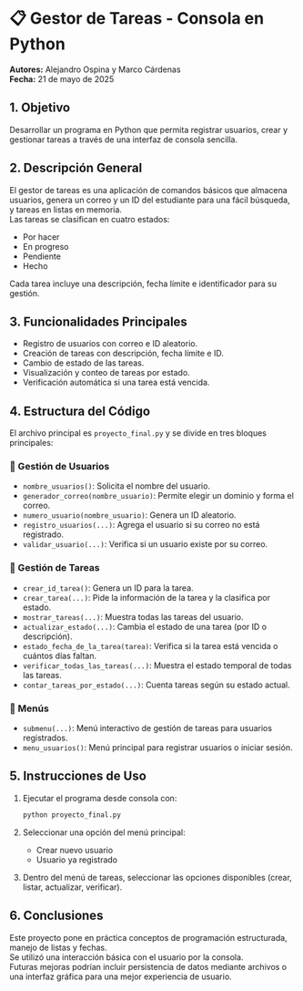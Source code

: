 
# 📋 Gestor de Tareas - Consola en Python

**Autores:** Alejandro Ospina y Marco Cárdenas  
**Fecha:** 21 de mayo de 2025

## 1. Objetivo

Desarrollar un programa en Python que permita registrar usuarios, crear y gestionar tareas a través de una interfaz de consola sencilla.

## 2. Descripción General

El gestor de tareas es una aplicación de comandos básicos que almacena usuarios, genera un correo y un ID del estudiante para una fácil búsqueda, y tareas en listas en memoria.  
Las tareas se clasifican en cuatro estados:

- Por hacer  
- En progreso  
- Pendiente  
- Hecho

Cada tarea incluye una descripción, fecha límite e identificador para su gestión.

## 3. Funcionalidades Principales

- Registro de usuarios con correo e ID aleatorio.
- Creación de tareas con descripción, fecha límite e ID.
- Cambio de estado de las tareas.
- Visualización y conteo de tareas por estado.
- Verificación automática si una tarea está vencida.

## 4. Estructura del Código

El archivo principal es `proyecto_final.py` y se divide en tres bloques principales:

### 🔸 Gestión de Usuarios
- `nombre_usuarios()`: Solicita el nombre del usuario.
- `generador_correo(nombre_usuario)`: Permite elegir un dominio y forma el correo.
- `numero_usuario(nombre_usuario)`: Genera un ID aleatorio.
- `registro_usuarios(...)`: Agrega el usuario si su correo no está registrado.
- `validar_usuario(...)`: Verifica si un usuario existe por su correo.

### 🔸 Gestión de Tareas
- `crear_id_tarea()`: Genera un ID para la tarea.
- `crear_tarea(...)`: Pide la información de la tarea y la clasifica por estado.
- `mostrar_tareas(...)`: Muestra todas las tareas del usuario.
- `actualizar_estado(...)`: Cambia el estado de una tarea (por ID o descripción).
- `estado_fecha_de_la_tarea(tarea)`: Verifica si la tarea está vencida o cuántos días faltan.
- `verificar_todas_las_tareas(...)`: Muestra el estado temporal de todas las tareas.
- `contar_tareas_por_estado(...)`: Cuenta tareas según su estado actual.

### 🔸 Menús
- `submenu(...)`: Menú interactivo de gestión de tareas para usuarios registrados.
- `menu_usuarios()`: Menú principal para registrar usuarios o iniciar sesión.

## 5. Instrucciones de Uso

1. Ejecutar el programa desde consola con:

   ```bash
   python proyecto_final.py
   ```

2. Seleccionar una opción del menú principal:
   - Crear nuevo usuario
   - Usuario ya registrado

3. Dentro del menú de tareas, seleccionar las opciones disponibles (crear, listar, actualizar, verificar).

## 6. Conclusiones

Este proyecto pone en práctica conceptos de programación estructurada, manejo de listas y fechas.  
Se utilizó una interacción básica con el usuario por la consola.  
Futuras mejoras podrían incluir persistencia de datos mediante archivos o una interfaz gráfica para una mejor experiencia de usuario.
